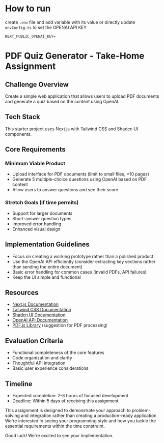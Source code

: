 # How to run
create `.env` file and add variable with its value or directly update `envConfig.ts` to set the OPENAI API KEY
```
NEXT_PUBLIC_OPENAI_KEY=
```


# PDF Quiz Generator - Take-Home Assignment

## Challenge Overview
Create a simple web application that allows users to upload PDF documents and generate a quiz based on the content using OpenAI.

## Tech Stack
This starter project uses Next.js with Tailwind CSS and Shadcn UI components.

## Core Requirements

### Minimum Viable Product
- Upload interface for PDF documents (limit to small files, <10 pages)
- Generate 5 multiple-choice questions using OpenAI based on PDF content
- Allow users to answer questions and see their score

### Stretch Goals (if time permits)
- Support for larger documents
- Short-answer question types
- Improved error handling
- Enhanced visual design

## Implementation Guidelines
- Focus on creating a working prototype rather than a polished product
- Use the OpenAI API efficiently (consider extracting key sections rather than sending the entire document)
- Basic error handling for common cases (invalid PDFs, API failures)
- Keep the UI simple and functional

## Resources
- [Next.js Documentation](https://nextjs.org/docs)
- [Tailwind CSS Documentation](https://tailwindcss.com/docs)
- [Shadcn UI Documentation](https://ui.shadcn.com)
- [OpenAI API Documentation](https://platform.openai.com/docs/api-reference)
- [PDF.js Library](https://mozilla.github.io/pdf.js/) (suggestion for PDF processing)

## Evaluation Criteria
- Functional completeness of the core features
- Code organization and clarity
- Thoughtful API integration
- Basic user experience considerations

## Timeline
- Expected completion: 2-3 hours of focused development
- Deadline: Within 5 days of receiving this assignment

This assignment is designed to demonstrate your approach to problem-solving and integration rather than creating a production-ready application. We're interested in seeing your programming style and how you tackle the essential requirements within the time constraint.

Good luck! We're excited to see your implementation.
